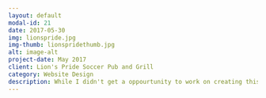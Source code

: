 ```yaml
---
layout: default
modal-id: 21
date: 2017-05-30
img: lionspride.jpg
img-thumb: lionspridethumb.jpg
alt: image-alt
project-date: May 2017
client: Lion's Pride Soccer Pub and Grill
category: Website Design
description: While I didn't get a oppourtunity to work on creating this brand, I did get to design the website and take photos on site for the website. I am a HUGE Orlando City fan so this was an exciting project to work on. <a href="http://lionsprideorlando.com/">http://lionsprideorlando.com/</a>
---
```

